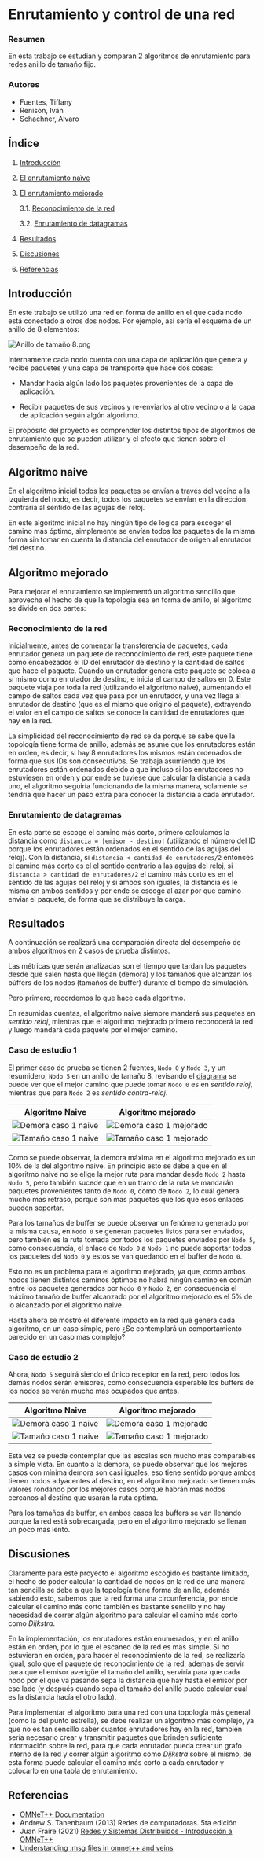 # Enrutamiento y control de una red

### Resumen

En esta trabajo se estudian y comparan 2 algoritmos de enrutamiento para redes anillo de tamaño fijo.

### Autores

- Fuentes, Tiffany
- Renison, Iván
- Schachner, Alvaro

## Índice

1. [Introducción](#introducción)
2. [El enrutamiento naïve](#el-enrutamiento-naive)
3. [El enrutamiento mejorado](#el-enrutamiento-mejorado)

   3.1. [Reconocimiento de la red](#reconocimiento-de-la-red)

   3.2. [Enrutamiento de datagramas](#enrutamiento-de-datagramas)

4. [Resultados](#resultados)
5. [Discusiones](#discusiones)
6. [Referencias](#referencias)

## Introducción

En este trabajo se utilizó una red en forma de anillo en el que cada nodo está conectado a otros dos nodos. Por ejemplo, así sería el esquema de un anillo de 8 elementos:

![Anillo de tamaño 8.png](./Imágenes%20informe/Anillo%20de%20tamaño%208.png)

Internamente cada nodo cuenta con una capa de aplicación que genera y recibe paquetes y una capa de transporte que hace dos cosas:

- Mandar hacia algún lado los paquetes provenientes de la capa de aplicación.

- Recibir paquetes de sus vecinos y re-enviarlos al otro vecino o a la capa de aplicación según algún algoritmo.

El propósito del proyecto es comprender los distintos tipos de algoritmos de enrutamiento que se pueden utilizar y el efecto que tienen sobre el desempeño de la red.

## Algoritmo naive

En el algoritmo inicial todos los paquetes se envían a través del vecino a la izquierda del nodo, es decir, todos los paquetes se envían en la dirección contraria al sentido de las agujas del reloj.

En este algoritmo inicial no hay ningún tipo de lógica para escoger el camino más óptimo, simplemente se envían todos los paquetes de la misma forma sin tomar en cuenta la distancia del enrutador de origen al enrutador del destino.

## Algoritmo mejorado

Para mejorar el enrutamiento se implementó un algoritmo sencillo que aprovecha el hecho de que la topología sea en forma de anillo, el algoritmo se divide en dos partes:

### Reconocimiento de la red

Inicialmente, antes de comenzar la transferencia de paquetes, cada enrutador genera un paquete de reconocimiento de red, este paquete tiene como encabezados el ID del enrutador de destino y la cantidad de saltos que hace el paquete. Cuando un enrutador genera este paquete se coloca a sí mismo como enrutador de destino, e inicia el campo de saltos en 0. Este paquete viaja por toda la red (utilizando el algoritmo naive), aumentando el campo de saltos cada vez que pasa por un enrutador, y una vez llega al enrutador de destino (que es el mismo que originó el paquete), extrayendo el valor en el campo de saltos se conoce la cantidad de enrutadores que hay en la red.

La simplicidad del reconocimiento de red se da porque se sabe que la topología tiene forma de anillo, además se asume que los enrutadores están en orden, es decir, si hay 8 enrutadores los mismos están ordenados de forma que sus IDs son consecutivos. Se trabaja asumiendo que los enrutadores están ordenados debido a que incluso si los enrutadores no estuviesen en orden y por ende se tuviese que calcular la distancia a cada uno, el algoritmo seguiría funcionando de la misma manera, solamente se tendría que hacer un paso extra para conocer la distancia a cada enrutador.

### Enrutamiento de datagramas

En esta parte se escoge el camino más corto, primero calculamos la distancia como `distancia = |emisor - destino|` (utilizando el número del ID porque los enrutadores están ordenados en el sentido de las agujas del reloj). Con la distancia,  sí `distancia < cantidad de enrutadores/2` entonces el camino más corto es el el sentido contrario a las agujas del reloj, si `distancia > cantidad de enrutadores/2` el camino más corto es en el sentido de las agujas del reloj y si ambos son iguales, la distancia es le misma en ambos sentidos y por ende se escoge al azar por que camino enviar el paquete, de forma que se distribuye la carga.

## Resultados

A continuación se realizará una comparación directa del desempeño de ambos algoritmos en 2 casos de prueba distintos.

Las métricas que serán analizadas son el tiempo que tardan los paquetes desde que salen hasta que llegan (demora) y los tamaños que alcanzan los búffers de los nodos (tamaños de buffer) durante el tiempo de simulación.

Pero primero, recordemos lo que hace cada algoritmo.

En resumidas cuentas, el algoritmo naive siempre mandará sus paquetes en *sentido reloj*, mientras que el algoritmo mejorado primero reconocerá la red y luego mandará cada paquete por el mejor camino.

### Caso de estudio 1

El primer caso de prueba se tienen 2 fuentes, `Nodo 0` y `Nodo 3`, y un resumidero, `Nodo 5` en un anillo de tamaño 8, revisando el [diagrama](#introducción) se puede ver que el mejor camino que puede tomar `Nodo 0` es en *sentido reloj*, mientras que para `Nodo 2` es *sentido contra-reloj*.

| Algoritmo Naive                                                                      | Algoritmo mejorado                                                                      |
| ------------------------------------------------------------------------------------ | --------------------------------------------------------------------------------------- |
| ![Demora caso 1 naive](Gráficos_parte1_caso1/Demora%20de%20paquetes%20recibidos.svg) | ![Demora caso 1 mejorado](Gráficos_parte2_caso1/Demora%20de%20paquetes%20recibidos.svg) |
| ![Tamaño caso 1 naive](Gráficos_parte1_caso1/Tamaos%20de%20buffer.svg)               | ![Tamaño caso 1 mejorado](Gráficos_parte2_caso1/Tamaos%20de%20buffer.svg)               |

Como se puede observar, la demora máxima en el algoritmo mejorado es un 10% de la del algoritmo naive. En principio esto se debe a que en el algoritmo naive no se elige la mejor ruta para mandar desde `Nodo 2` hasta `Nodo 5`, pero también sucede que en un tramo de la ruta se mandarán paquetes provenientes tanto de `Nodo 0`, como de `Nodo 2`, lo cuál genera mucho mas retraso, porque son mas paquetes que los que esos enlaces pueden soportar.

Para los tamaños de buffer se puede observar un fenómeno generado por la misma causa, en `Nodo 0` se generan paquetes listos para ser enviados, pero también es la ruta tomada por todos los paquetes enviados por `Nodo 5`, como consecuencia, el enlace de `Nodo 0` a `Nodo 1` no puede soportar todos los paquetes del `Nodo 0` y estos se van quedando en el buffer de `Nodo 0`.

Esto no es un problema para el algoritmo mejorado, ya que, como ambos nodos tienen distintos caminos óptimos no habrá ningún camino en común entre los paquetes generados por `Nodo 0` y `Nodo 2`, en consecuencia el máximo tamaño de buffer alcanzado por el algoritmo mejorado es el 5% de lo alcanzado por el algoritmo naive.

Hasta ahora se mostró el diferente impacto en la red que genera cada algoritmo, en un caso simple, pero ¿Se contemplará un comportamiento parecido en un caso mas complejo?

### Caso de estudio 2

Ahora, `Nodo 5` seguirá siendo el único receptor en la red, pero todos los demás nodos serán emisores, como consecuencia esperable los buffers de los nodos se verán mucho mas ocupados que antes.

| Algoritmo Naive                                                                      | Algoritmo mejorado                                                                      |
| ------------------------------------------------------------------------------------ | --------------------------------------------------------------------------------------- |
| ![Demora caso 1 naive](Gráficos_parte1_caso2/Demora%20de%20paquetes%20recibidos.svg) | ![Demora caso 1 mejorado](Gráficos_parte2_caso2/Demora%20de%20paquetes%20recibidos.svg) |
| ![Tamaño caso 1 naive](Gráficos_parte1_caso2/Tamaos%20de%20buffer.svg)               | ![Tamaño caso 1 mejorado](Gráficos_parte2_caso2/Tamaos%20de%20buffer.svg)               |

Esta vez se puede contemplar que las escalas son mucho mas comparables a simple vista. En cuanto a la demora, se puede observar que los mejores casos con mínima demora son casi iguales, eso tiene sentido porque ambos tienen nodos adyacentes al destino, en el algoritmo mejorado se tienen más valores rondando por los mejores casos porque habrán mas nodos cercanos al destino que usarán la ruta optima.

Para los tamaños de buffer, en ambos casos los buffers se van llenando porque la red está sobrecargada, pero en el algoritmo mejorado se llenan un poco mas lento.

## Discusiones

Claramente para este proyecto el algoritmo escogido es bastante limitado, el hecho de poder calcular la cantidad de nodos en la red de una manera tan sencilla se debe a que la topología tiene forma de anillo, además sabiendo esto, sabemos que la red forma una circunferencia, por ende calcular el camino más corto también es bastante sencillo y no hay necesidad de correr algún algoritmo para calcular el camino más corto como _Dijkstra_.

En la implementación, los enrutadores están enumerados, y en el anillo están en orden, por lo que el escaneo de la red es mas simple. Si no estuvieran en orden, para hacer el reconocimiento de la red, se realizaría igual, solo que el paquete de reconocimiento de la red, ademas de servir para que el emisor averigüe el tamaño del anillo, serviría para que cada nodo por el que va pasando sepa la distancia que hay hasta el emisor por ese lado (y después cuando sepa el tamaño del anillo puede calcular cual es la distancia hacía el otro lado).

Para implementar el algoritmo para una red con una topología más general (como la del punto estrella), se debe realizar un algoritmo más complejo, ya que no es tan sencillo saber cuantos enrutadores hay en la red, también sería necesario crear y transmitir paquetes que brinden suficiente información sobre la red, para que cada enrutador pueda crear un grafo interno de la red y correr algún algoritmo como _Dijkstra_ sobre el mismo, de esta forma puede calcular el camino más corto a cada enrutador y colocarlo en una tabla de enrutamiento.

## Referencias

- [OMNeT++ Documentation](https://omnetpp.org/documentation/)
- Andrew S. Tanenbaum (2013) Redes de computadoras. 5ta edición
- Juan Fraire (2021) [Redes y Sistemas Distribuidos - Introducción a OMNeT++](https://www.youtube.com/watch?v=6J_0ZKquNWU&t=1766s)
- [Understanding .msg files in omnet++ and veins](https://stackoverflow.com/questions/65542635/understanding-msg-files-in-omnet-and-veins)